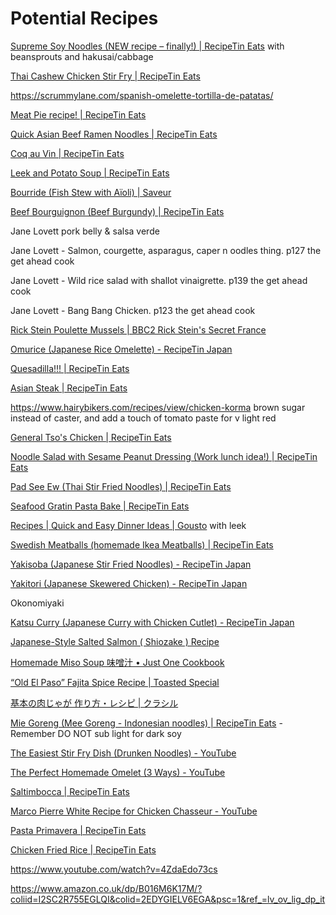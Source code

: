 # Potential Recipes

[Supreme Soy Noodles (NEW recipe – finally!) | RecipeTin Eats](https://www.recipetineats.com/supreme-soy-noodles/#wprm-recipe-container-70822) with beansprouts and hakusai/cabbage

[Thai Cashew Chicken Stir Fry | RecipeTin Eats](https://www.recipetineats.com/thai-cashew-chicken-stir-fry/#wprm-recipe-container-60496)

https://scrummylane.com/spanish-omelette-tortilla-de-patatas/

[Meat Pie recipe! | RecipeTin Eats](https://www.recipetineats.com/meat-pie-recipe/)

[Quick Asian Beef Ramen Noodles | RecipeTin Eats](https://www.recipetineats.com/asian-beef-and-noodles/)

[Coq au Vin | RecipeTin Eats](https://www.recipetineats.com/coq-au-vin/#wprm-recipe-container-25070)

[Leek and Potato Soup | RecipeTin Eats](https://www.recipetineats.com/leek-and-potato-soup/#wprm-recipe-container-23935)

[Bourride (Fish Stew with Aïoli) | Saveur](https://www.saveur.com/article/recipes/classic-french-fish-stew-with-aioli/)

[Beef Bourguignon (Beef Burgundy) | RecipeTin Eats](https://www.recipetineats.com/beef-bourguignon-beef-burgundy/#wprm-recipe-container-57415)

Jane Lovett pork belly & salsa verde

Jane Lovett - Salmon, courgette, asparagus, caper n oodles thing. p127 the get ahead cook

Jane Lovett - Wild rice salad with shallot vinaigrette. p139 the get ahead cook

Jane Lovett - Bang Bang Chicken. p123 the get ahead cook

[Rick Stein Poulette Mussels | BBC2 Rick Stein's Secret France](https://thehappyfoodie.co.uk/recipes/rick-steins-mussels-with-poulette-sauce/)

[Omurice (Japanese Rice Omelette) - RecipeTin Japan](https://japan.recipetineats.com/omurice-japanese-rice-omelette/)

[Quesadilla!!! | RecipeTin Eats](https://www.recipetineats.com/quesadilla/#wprm-recipe-container-30274)

[Asian Steak | RecipeTin Eats](https://www.recipetineats.com/asian-steak/#wprm-recipe-container-20045)

https://www.hairybikers.com/recipes/view/chicken-korma brown sugar instead of caster, and add a touch of tomato paste for v light red 

[General Tso&#039;s Chicken | RecipeTin Eats](https://www.recipetineats.com/general-tsos-chicken/)

[Noodle Salad with Sesame Peanut Dressing (Work lunch idea!) | RecipeTin Eats](https://www.recipetineats.com/noodle-salad-creamy-sesame-peanut-dressing/#wprm-recipe-container-26418)

[Pad See Ew (Thai Stir Fried Noodles) | RecipeTin Eats](https://www.recipetineats.com/thai-stir-fried-noodles-pad-see-ew/) 

[Seafood Gratin Pasta Bake | RecipeTin Eats](https://www.recipetineats.com/seafood-gratin-pasta-bake/#wprm-recipe-container-25120)

[Recipes | Quick and Easy Dinner Ideas | Gousto](https://www.gousto.co.uk/cookbook/chicken-recipes/joes-popeyes-chicken-with-crispy-potatoes) with leek

[Swedish Meatballs (homemade Ikea Meatballs) | RecipeTin Eats](https://www.recipetineats.com/swedish-meatballs/#wprm-recipe-container-20596)

[Yakisoba (Japanese Stir Fried Noodles) - RecipeTin Japan](https://japan.recipetineats.com/yakisoba-japanese-stir-fried-noodles/)

[Yakitori (Japanese Skewered Chicken) - RecipeTin Japan](https://japan.recipetineats.com/yakitori-japanese-skewered-chicken/)

Okonomiyaki

[Katsu Curry (Japanese Curry with Chicken Cutlet) - RecipeTin Japan](https://japan.recipetineats.com/katsu-curry-japanese-curry-rice-with-chicken-cutlet/)

[Japanese-Style Salted Salmon ( Shiozake ) Recipe](https://www.seriouseats.com/japanese-style-salted-salmon-shiozake)

[Homemade Miso Soup 味噌汁 • Just One Cookbook](https://www.justonecookbook.com/homemade-miso-soup/)

[&#8220;Old El Paso&#8221; Fajita Spice Recipe | Toasted Special](https://toastedspecial.wordpress.com/2009/10/08/old-el-paso-fajita-spice-recipe/)

[基本の肉じゃが 作り方・レシピ | クラシル](https://www.kurashiru.com/recipes/82b3201b-29f4-4db9-9fbb-82a1ce16d247)

[Mie Goreng (Mee Goreng - Indonesian noodles) | RecipeTin Eats](https://www.recipetineats.com/mie-goreng/) - Remember DO NOT sub light for dark soy

[The Easiest Stir Fry Dish (Drunken Noodles) - YouTube](https://www.youtube.com/watch?v=Ds-3VyRIyCU)

[The Perfect Homemade Omelet (3 Ways) - YouTube](https://www.youtube.com/watch?v=p3EwVIpzFjI)

[Saltimbocca | RecipeTin Eats](https://www.recipetineats.com/saltimbocca/)

[Marco Pierre White Recipe for Chicken Chasseur - YouTube](https://www.youtube.com/watch?v=sagjXH3q3g0)

[Pasta Primavera | RecipeTin Eats](https://www.recipetineats.com/pasta-primavera/)

[Chicken Fried Rice | RecipeTin Eats](https://www.recipetineats.com/chicken-fried-rice/#wprm-recipe-container-39795)

https://www.youtube.com/watch?v=4ZdaEdo73cs

https://www.amazon.co.uk/dp/B016M6K17M/?coliid=I2SC2R755EGLQI&colid=2EDYGIELV6EGA&psc=1&ref_=lv_ov_lig_dp_it

